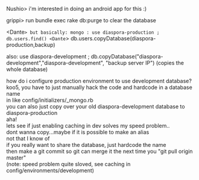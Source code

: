 Nushio> i'm interested in doing an android app for this :)

grippi> run bundle exec rake db:purge to clear the database

<Dante`> but basically: mongo : use diaspora-production ; db.users.find()
<Dante`> db.users.copyDatabase(diaspora-production,backup)

also: use diaspora-development ; db.copyDatabase("diaspora-development","diaspora-development", "backup server IP") (copies the whole database)

<koo5> how do i configure production environment to use development database?<br>
<chuck> koo5, you have to just manually hack the code and hardcode in a database name<br>
<chuck> in like config/initializers/_mongo.rb<br>
<chuck> you can also just copy over your old diaspora-development database to diaspora-production<br>
<koo5> aha!<br>
<koo5> lets see if just enabling caching in dev solves my speed problem..<br>
<koo5> dont wanna copy...maybe if it is possible to make an alias<br>
<chuck> not that I know of<br>
<chuck> if you really want to share the database, just hardcode the name<br>
<chuck> then make a git commit so git can merge it the next time you "git pull origin master"<br>
(note: speed problem quite sloved, see caching in config/environments/development)<br>

